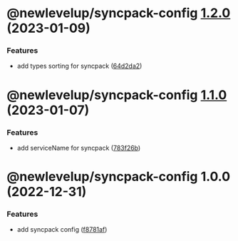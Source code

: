 # @newlevelup/syncpack-config [1.2.0](https://github.com/newlevelup/config/compare/@newlevelup/syncpack-config@1.1.0...@newlevelup/syncpack-config@1.2.0) (2023-01-09)


### Features

* add types sorting for syncpack ([64d2da2](https://github.com/newlevelup/config/commit/64d2da20ad8fd21166a1664794e6416045209106))

# @newlevelup/syncpack-config [1.1.0](https://github.com/newlevelup/config/compare/@newlevelup/syncpack-config@1.0.0...@newlevelup/syncpack-config@1.1.0) (2023-01-07)


### Features

* add serviceName for syncpack ([783f26b](https://github.com/newlevelup/config/commit/783f26b2c86a333f4cef37b84e489e7c73acde44))

# @newlevelup/syncpack-config 1.0.0 (2022-12-31)


### Features

* add syncpack config ([f8781af](https://github.com/newlevelup/config/commit/f8781af8cd773231c96950179d50924eb122495f))
